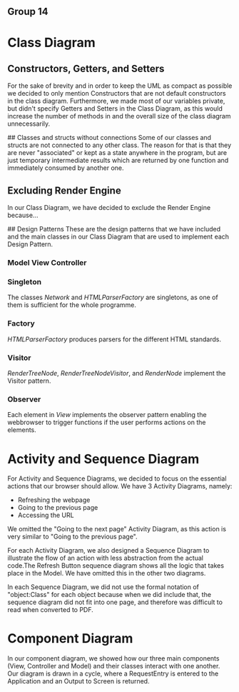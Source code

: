## Group 14

# Class Diagram

## Constructors, Getters, and Setters
For the sake of brevity and in order to keep the UML as compact as possible we decided to only mention Constructors that are not default constructors in the class diagram. Furthermore, we made most of our variables private, but didn't specify Getters and Setters in the Class Diagram, as this would increase the number of methods in and the overall size of the class diagram unnecessarily.

## Classes and structs without connections
Some of our classes and structs are not connected to any other class. The reason for that is that they are never "associated" or kept as a state anywhere in the program, but are just temporary intermediate results which are returned by one function and immediately consumed by another one.

## Excluding Render Engine
In our Class Diagram, we have decided to exclude the Render Engine because...

## Design Patterns
These are the design patterns that we have included and the main classes in our Class Diagram that are used to implement each Design Pattern.

### Model View Controller

### Singleton
The classes _Network_ and _HTMLParserFactory_ are singletons, as one of them is sufficient for the whole programme.

### Factory
_HTMLParserFactory_ produces parsers for the different HTML standards.

### Visitor
_RenderTreeNode_, _RenderTreeNodeVisitor_, and _RenderNode<HTML tags>_ implement the Visitor pattern.

### Observer
Each element in _View_ implements the observer pattern enabling the webbrowser to trigger functions if the user performs actions on the elements.


# Activity and Sequence Diagram
For Activity and Sequence Diagrams, we decided to focus on the essential actions that our browser should allow. We have 3 Activity Diagrams, namely:
- Refreshing the webpage
- Going to the previous page
- Accessing the URL

We omitted the "Going to the next page" Activity Diagram, as this action is very similar to "Going to the previous page".

For each Activity Diagram, we also designed a Sequence Diagram to illustrate the flow of an action with less abstraction from the actual code.The Refresh Button sequence diagram shows all the logic that takes place in the Model. We have omitted this in the other two diagrams.

In each Sequence Diagram, we did not use the formal notation of "object:Class" for each object because when we did include that, the sequence diagram did not fit into one page, and therefore was difficult to read when converted to PDF.

# Component Diagram
In our component diagram, we showed how our three main components (View, Controller and Model) and their classes interact with one another. Our diagram is drawn in a cycle, where a RequestEntry is entered to the Application and an Output to Screen is returned.
